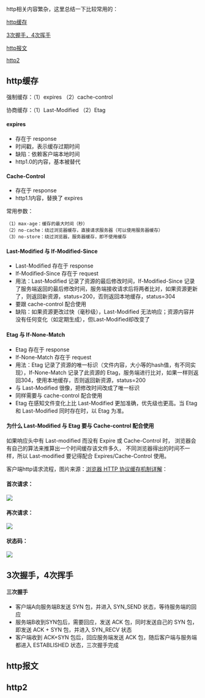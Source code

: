 http相关内容繁杂，这里总结一下比较常用的：

<a href="#cache">http缓存</a>

<a href="#woshou">3次握手，4次挥手</a>

<a href="#message">http报文</a>

<a href="#http2">http2</a>

<h2 id="cache">http缓存</h2>

强制缓存：（1）expires （2）cache-control

协商缓存：（1）Last-Modified （2）Etag

#### expires

<ul>
  <li>存在于 response</li>
  <li>时间戳，表示缓存过期时间</li>
  <li>缺陷：依赖客户端本地时间</li>
  <li>http1.0的内容，基本被替代</li>
</ul>

#### Cache-Control

<ul>
  <li>存在于 response</li>
  <li>http1.1内容，替换了 expires</li>
</ul>

常用参数：

```
（1）max-age：缓存的最大时间（秒）
（2）no-cache：绕过浏览器缓存，直接请求服务器（可以使用服务器缓存）
（3）no-store：绕过浏览器，服务器缓存，即不使用缓存
```

#### Last-Modified 与 If-Modified-Since

<ul>
  <li>Last-Modified 存在于 response</li>
  <li>If-Modified-Since 存在于 request</li>
  <li>用法：Last-Modified 记录了资源的最后修改时间，If-Modified-Since 记录了服务端返回的最后修改时间，服务端接收请求后将两者比对，如果资源更新了，则返回新资源，status=200，否则返回本地缓存，status=304</li>
  <li>要跟 cache-control 配合使用</li> 
  <li>缺陷：如果资源更改过快（毫秒级），Last-Modified 无法响应；资源内容并没有任何变化（如定期生成），但Last-Modified却改变了</li>
</ul>

#### Etag 与 If-None-Match

<ul>
  <li>Etag 存在于 response</li>
  <li>If-None-Match 存在于 request</li>
  <li>用法：Etag 记录了资源的唯一标识（文件内容，大小等的hash值，有不同实现），If-None-Match 记录了此资源的 Etag，服务端进行比对，如果一样则返回304，使用本地缓存，否则返回新资源，status=200</li>
  <li>与 Last-Modified 很像，把修改时间改成了唯一标识</li>
  <li>同样需要与 cache-control 配合使用</li>
  <li>Etag 在感知文件变化上比 Last-Modified 更加准确，优先级也更高。当 Etag 和 Last-Modified 同时存在时，以 Etag 为准。</li> 
</ul>

#### 为什么 Last-Modified 与 Etag 要与 Cache-control 配合使用

如果响应头中有 Last-modified 而没有 Expire 或 Cache-Control 时，
浏览器会有自己的算法来推算出一个时间缓存该文件多久，
不同浏览器得出的时间不一样，所以 Last-modified 要记得配合 Expires/Cache-Control 使用。

客户端http请求流程，图片来源：<a href="https://my.oschina.net/leejun2005/blog/369148">浏览器 HTTP 协议缓存机制详解</a>：

#### 首次请求：

<img src="https://github.com/HanLess/experience/blob/master/http%E5%92%8Chttps/imgs/requestFirst.png" />

#### 再次请求：

<img src="https://github.com/HanLess/experience/blob/master/http%E5%92%8Chttps/imgs/requestAgain.png" />

#### 状态码：

<img src="https://github.com/HanLess/experience/blob/master/http%E5%92%8Chttps/imgs/status.jpg" />

<h2 id="woshou">3次握手，4次挥手</h2>

#### 三次握手

<ul>
  <li>客户端A向服务端B发送 SYN 包，并进入 SYN_SEND 状态，等待服务端的回应</li>
  <li>服务端B收到SYN包后，需要回应，发送 ACK 包，同时发送自己的 SYN 包，即发送 ACK + SYN 包，并进入 SYN_RECV 状态</li>
  <li>客户端收到 ACK+SYN 包后，回应服务端发送 ACK 包，随后客户端与服务端都进入 ESTABLISHED 状态，三次握手完成</li>
</ul>

<h2 id="message">http报文</h2>


<h2 id="http2">http2</h2>
